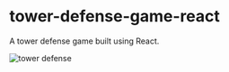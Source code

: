 # tower-defense-game-react

A tower defense game built using React.

![tower defense](https://user-images.githubusercontent.com/112262472/192649786-591092ed-e749-4529-953c-396a6841eb13.gif)
